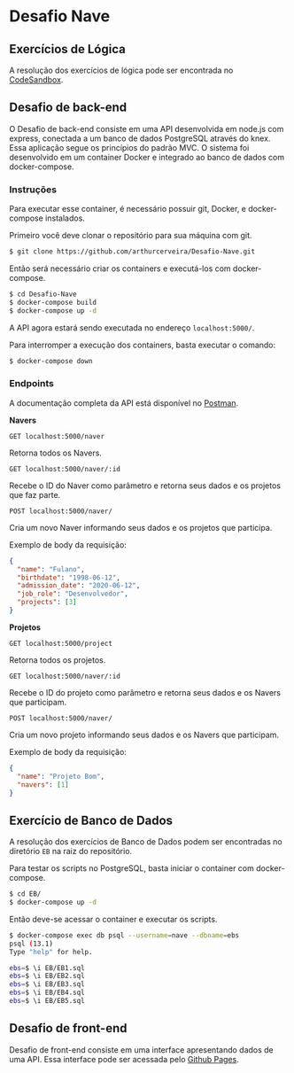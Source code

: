 # Desafio Nave

## Exercícios de Lógica

A resolução dos exercícios de lógica pode ser encontrada no [CodeSandbox](https://codesandbox.io/s/teste-estagio-template-forked-l3fvs).

## Desafio de back-end

O Desafio de back-end consiste em uma API desenvolvida em node.js com express, conectada a um banco de dados PostgreSQL através do knex. Essa aplicação segue os princípios do padrão MVC. O sistema foi desenvolvido em um container Docker e integrado ao banco de dados com docker-compose.

### Instruções

Para executar esse container, é necessário possuir git, Docker, e docker-compose instalados.

Primeiro você deve clonar o repositório para sua máquina com git.

```bash
$ git clone https://github.com/arthurcerveira/Desafio-Nave.git
```

Então será necessário criar os containers e executá-los com docker-compose.

```bash
$ cd Desafio-Nave
$ docker-compose build
$ docker-compose up -d
```

A API agora estará sendo executada no endereço `localhost:5000/`.

Para interromper a execução dos containers, basta executar o comando:

```bash
$ docker-compose down
```

### Endpoints

A documentação completa da API está disponível no [Postman](https://documenter.getpostman.com/view/8909195/Tz5ndeX3).

**Navers**

```
GET localhost:5000/naver
```

Retorna todos os Navers.

```
GET localhost:5000/naver/:id
```

Recebe o ID do Naver como parâmetro e retorna seus dados e os projetos que faz parte.

```
POST localhost:5000/naver/
```

Cria um novo Naver informando seus dados e os projetos que participa.

Exemplo de body da requisição:

```json
{
  "name": "Fulano",
  "birthdate": "1998-06-12",
  "admission_date": "2020-06-12",
  "job_role": "Desenvolvedor",
  "projects": [3]
}
```

**Projetos**

```
GET localhost:5000/project
```

Retorna todos os projetos.

```
GET localhost:5000/naver/:id
```

Recebe o ID do projeto como parâmetro e retorna seus dados e os Navers que participam.

```
POST localhost:5000/naver/
```

Cria um novo projeto informando seus dados e os Navers que participam.

Exemplo de body da requisição:

```json
{
  "name": "Projeto Bom",
  "navers": [1]
}
```

## Exercício de Banco de Dados

A resolução dos exercícios de Banco de Dados podem ser encontradas no diretório `EB` na raiz do repositório.

Para testar os scripts no PostgreSQL, basta iniciar o container com docker-compose.

```bash
$ cd EB/
$ docker-compose up -d
```

Então deve-se acessar o container e executar os scripts.

```bash
$ docker-compose exec db psql --username=nave --dbname=ebs
psql (13.1)
Type "help" for help.

ebs=$ \i EB/EB1.sql
ebs=$ \i EB/EB2.sql
ebs=$ \i EB/EB3.sql
ebs=$ \i EB/EB4.sql
ebs=$ \i EB/EB5.sql
```

## Desafio de front-end

Desafio de front-end consiste em uma interface apresentando dados de uma API. Essa interface pode ser acessada pelo [Github Pages](https://arthurcerveira.github.io/Desafio-Nave/).
